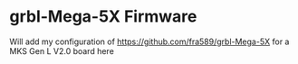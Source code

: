 # grbl-Mega-5X Firmware
Will add my configuration of https://github.com/fra589/grbl-Mega-5X for a MKS Gen L V2.0 board here
